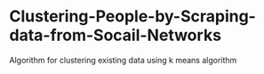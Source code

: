 # Clustering-People-by-Scraping-data-from-Socail-Networks
Algorithm for clustering existing data using k means algorithm
